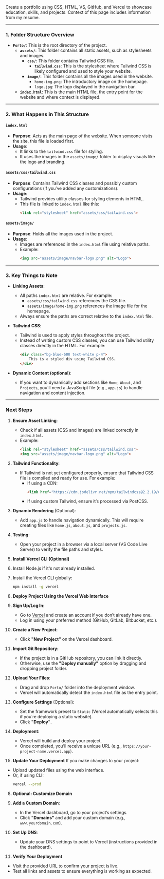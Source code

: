 Create a portfolio using CSS, HTML, VS, GitHub, and Vercel to showcase education, skills, and projects. Context of this page includes information from my resume. 

---

### **1. Folder Structure Overview**
- **`Porto/`**: This is the root directory of the project.
  - **`assets/`**: This folder contains all static assets, such as stylesheets and images.
    - **`css/`**: This folder contains Tailwind CSS file.
      - **`tailwind.css`**: This is the stylesheet where Tailwind CSS is likely configured and used to style your website.
    - **`image/`**: This folder contains all the images used in the website.
      - `home-img.png`: The introductory image on the homepage.
      - `logo.jpg`: The logo displayed in the navigation bar.
  - **`index.html`**: This is the main HTML file, the entry point for the website and where context is displayed.

---

### **2. What Happens in This Structure**

#### **`index.html`**
- **Purpose**: Acts as the main page of the website. When someone visits the site, this file is loaded first.
- **Usage**: 
  - It links to the `tailwind.css` file for styling.
  - It uses the images in the `assets/image/` folder to display visuals like the logo and branding.

#### **`assets/css/tailwind.css`**
- **Purpose**: Contains Tailwind CSS classes and possibly custom configurations (if you’ve added any customizations).
- **Usage**: 
  - Tailwind provides utility classes for styling elements in HTML.
  - This file is linked to `index.html` like this:
    ```html
    <link rel="stylesheet" href="assets/css/tailwind.css">
    ```

#### **`assets/image/`**
- **Purpose**: Holds all the images used in the project.
- **Usage**:
  - Images are referenced in the `index.html` file using relative paths.
  - Example:
    ```html
    <img src="assets/image/navbar-logo.png" alt="Logo">
    ```

---

### **3. Key Things to Note**
- **Linking Assets**: 
  - All paths `index.html` are relative. For example:
    - `assets/css/tailwind.css` references the CSS file.
    - `assets/image/home-img.png` references the image file for the homepage.
  - Always ensure the paths are correct relative to the `index.html` file.
  
- **Tailwind CSS**:
  - Tailwind is used to apply styles throughout the project.
  - Instead of writing custom CSS classes, you can use Tailwind utility classes directly in the HTML. For example:
    ```html
    <div class="bg-blue-600 text-white p-4">
        This is a styled div using Tailwind CSS.
    </div>
    ```

- **Dynamic Content (optional)**:
  - If you want to dynamically add sections like `Home`, `About`, and `Projects`, you’ll need a JavaScript file (e.g., `app.js`) to handle navigation and content injection.

---

### **Next Steps**
1. **Ensure Asset Linking**:
   - Check if all assets (CSS and images) are linked correctly in `index.html`.
   - Example:
     ```html
     <link rel="stylesheet" href="assets/css/tailwind.css">
     <img src="assets/image/navbar-logo.png" alt="Logo">
     ```

2. **Tailwind Functionality**:
   - If Tailwind is not yet configured properly, ensure that Tailwind CSS file is compiled and ready for use. For example:
     - If using a CDN:
       ```html
       <link href="https://cdn.jsdelivr.net/npm/tailwindcss@2.2.19/dist/tailwind.min.css" rel="stylesheet">
       ```
     - If using custom Tailwind, ensure it’s processed via PostCSS.

3. **Dynamic Rendering** (Optional):
   - Add `app.js` to handle navigation dynamically. This will require creating files like `home.js`, `about.js`, and `projects.js`.

4. **Testing**:
   - Open your project in a browser via a local server (VS Code Live Server) to verify the file paths and styles.


5. **Install Vercel CLI (Optional)**
1. Install Node.js if it's not already installed.
2. Install the Vercel CLI globally:
   ```bash
   npm install -g vercel
   ```

6. **Deploy Project Using the Vercel Web Interface**
1. **Sign Up/Log In**:
   - Go to [Vercel](https://vercel.com/) and create an account if you don’t already have one.
   - Log in using your preferred method (GitHub, GitLab, Bitbucket, etc.).

2. **Create a New Project**:
   - Click **"New Project"** on the Vercel dashboard.

3. **Import Git Repository**:
   - If the project is in a GitHub repository, you can link it directly.
   - Otherwise, use the **"Deploy manually"** option by dragging and dropping project folder.

4. **Upload Your Files**:
   - Drag and drop `Porto/` folder into the deployment window.
   - Vercel will automatically detect the `index.html` file as the entry point.

5. **Configure Settings** (Optional):
   - Set the framework preset to `Static` (Vercel automatically selects this if you’re deploying a static website).
   - Click **"Deploy"**.

6. **Deployment**:
   - Vercel will build and deploy your project.
   - Once completed, you’ll receive a unique URL (e.g., `https://your-project-name.vercel.app`).


7. **Update Your Deployment**
If you make changes to your project:
- Upload updated files using the web interface.
- Or, if using CLI:
  ```bash
  vercel --prod
  ```

8. **Optional: Customize Domain**
1. **Add a Custom Domain**:
   - In the Vercel dashboard, go to your project’s settings.
   - Click **"Domains"** and add your custom domain (e.g., `www.yourdomain.com`).

2. **Set Up DNS**:
   - Update your DNS settings to point to Vercel (instructions provided in the dashboard).

10. **Verify Your Deployment**
- Visit the provided URL to confirm your project is live.
- Test all links and assets to ensure everything is working as expected.

